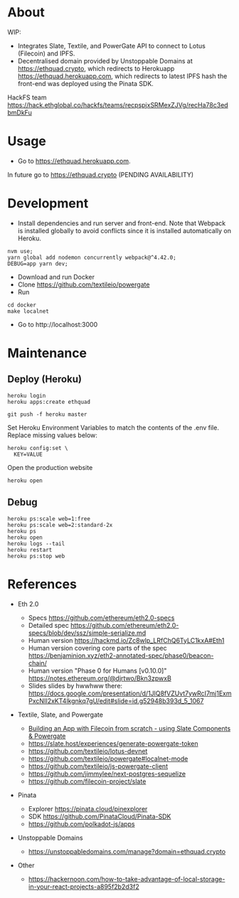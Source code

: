 # About

WIP:
* Integrates Slate, Textile, and PowerGate API to connect to Lotus (Filecoin) and IPFS.
* Decentralised domain provided by Unstoppable Domains at https://ethquad.crypto, which redirects to Herokuapp https://ethquad.herokuapp.com, which redirects to latest IPFS hash the front-end was deployed using the Pinata SDK.

HackFS team https://hack.ethglobal.co/hackfs/teams/recpspjxSRMexZJVg/recHa78c3edbmDkFu

# Usage

* Go to https://ethquad.herokuapp.com.

In future go to https://ethquad.crypto (PENDING AVAILABILITY)

# Development

* Install dependencies and run server and front-end. Note that Webpack is installed globally to avoid conflicts since it is installed automatically on Heroku.
```
nvm use;
yarn global add nodemon concurrently webpack@^4.42.0;
DEBUG=app yarn dev;
```

* Download and run Docker
* Clone https://github.com/textileio/powergate
* Run
```
cd docker
make localnet
```

* Go to http://localhost:3000

# Maintenance

## Deploy (Heroku)

```
heroku login
heroku apps:create ethquad
```

```
git push -f heroku master
```

Set Heroku Environment Variables to match the contents of the .env file. Replace missing values below:
```
heroku config:set \
  KEY=VALUE
```

Open the production website
```
heroku open
```

## Debug

```
heroku ps:scale web=1:free
heroku ps:scale web=2:standard-2x
heroku ps
heroku open
heroku logs --tail
heroku restart
heroku ps:stop web
```

# References

* Eth 2.0
  * Specs https://github.com/ethereum/eth2.0-specs
  * Detailed spec https://github.com/ethereum/eth2.0-specs/blob/dev/ssz/simple-serialize.md
  * Human version https://hackmd.io/Zc8wlp_LRfChQ6TyLC1kxA#Eth1
  * Human version covering core parts of the spec https://benjaminion.xyz/eth2-annotated-spec/phase0/beacon-chain/
  * Human version "Phase 0 for Humans [v0.10.0]" https://notes.ethereum.org/@djrtwo/Bkn3zpwxB
  * Slides slides by hwwhww there: https://docs.google.com/presentation/d/1JlQ8fVZUvt7ywRcI7mj1ExmPxcNII2xKT4lkgnkq7gU/edit#slide=id.g52948b393d_5_1067

* Textile, Slate, and Powergate
  * [Building an App with Filecoin from scratch - using Slate Components & Powergate](https://www.youtube.com/watch?v=FJjPMKRy8xQ)
  * https://slate.host/experiences/generate-powergate-token
  * https://github.com/textileio/lotus-devnet
  * https://github.com/textileio/powergate#localnet-mode
  * https://github.com/textileio/js-powergate-client
  * https://github.com/jimmylee/next-postgres-sequelize
  * https://github.com/filecoin-project/slate

* Pinata
  * Explorer https://pinata.cloud/pinexplorer
  * SDK https://github.com/PinataCloud/Pinata-SDK
  * https://github.com/polkadot-js/apps

* Unstoppable Domains
  * https://unstoppabledomains.com/manage?domain=ethquad.crypto

* Other
  * https://hackernoon.com/how-to-take-advantage-of-local-storage-in-your-react-projects-a895f2b2d3f2